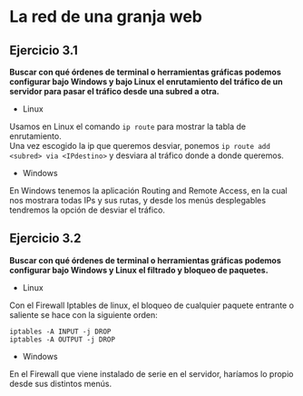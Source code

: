 # La red de una granja web

## Ejercicio 3.1
**Buscar con qué órdenes de terminal o herramientas gráficas podemos configurar bajo Windows y bajo Linux el enrutamiento del tráfico de un servidor para pasar el tráfico desde una subred a otra.**

* Linux

Usamos en Linux el comando ``` ip route ``` para mostrar la tabla de enrutamiento.  
Una vez escogido la ip que queremos desviar, ponemos ``` ip route add <subred> via <IPdestino> ``` y desviara al tráfico donde a donde queremos.

* Windows

En Windows tenemos la aplicación Routing and Remote Access, en la cual nos mostrara todas IPs y sus rutas, y desde los menús desplegables tendremos la opción de desviar el tráfico.


## Ejercicio 3.2
**Buscar con qué órdenes de terminal o herramientas gráficas podemos configurar bajo Windows y Linux el filtrado y bloqueo de paquetes.**

* Linux

Con el Firewall Iptables de linux, el bloqueo de cualquier paquete entrante o saliente se hace con la siguiente orden:
```
iptables -A INPUT -j DROP
iptables -A OUTPUT -j DROP
```

* Windows

En el Firewall que viene instalado de serie en el servidor, haríamos lo propio desde sus distintos menús.
